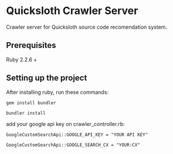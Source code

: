 # Quicksloth Crawler Server
Crawler server for Quicksloth source code recomendation system.

## Prerequisites
Ruby 2.2.6 +

## Setting up the project
After installing ruby, run these commands:

`gem install bundler`

`bundler install`

add your google api key on crawler_controller.rb:

`GoogleCustomSearchApi::GOOGLE_API_KEY = "YOUR API KEY"`

`GoogleCustomSearchApi::GOOGLE_SEARCH_CX = "YOUR:CX"`